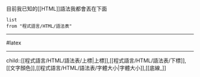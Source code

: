 目前我已知的[[HTML]]語法我都會丟在下面

```dataview
list
from "程式語言/HTML/語法表"
```
- - -
#latex 
- - -
child::[[程式語言/HTML/語法表/上標|上標]],[[程式語言/HTML/語法表/下標]],[[文字顏色]],[[程式語言/HTML/語法表/字體大小|字體大小]],[[底線_]]
